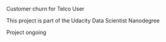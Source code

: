 Customer churn for Telco User

This project is part of the Udacity Data Scientist Nanodegree

Project ongoing
